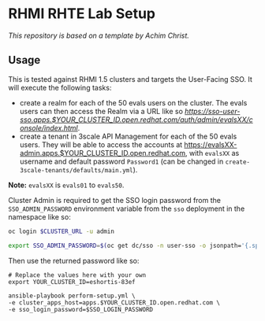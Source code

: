 # RHMI RHTE Lab Setup

_This repository is based on a template by Achim Christ._

## Usage

This is tested against RHMI 1.5 clusters and targets the User-Facing SSO. It
will execute the following tasks:
- create a realm for each of the 50 evals users on the cluster. The
evals users can then access the Realm via a URL like so _https://sso-user-sso.apps.$YOUR_CLUSTER_ID.open.redhat.com/auth/admin/evalsXX/console/index.html_.
- create a tenant in 3scale API Management for each of the 50 evals users. They will be able to access the accounts at https://evalsXX-admin.apps.$YOUR_CLUSTER_ID.open.redhat.com, with `evalsXX` as username and default password `Password1` (can be changed in `create-3scale-tenants/defaults/main.yml`).

**Note:** `evalsXX` is `evals01` to `evals50`.

Cluster Admin is required to get the SSO login password from the
`SSO_ADMIN_PASSWORD` environment variable from the `sso` deployment in the
namespace like so:

```bash
oc login $CLUSTER_URL -u admin

export SSO_ADMIN_PASSWORD=$(oc get dc/sso -n user-sso -o jsonpath='{.spec.template.spec.containers[0].env[?(@.name=="SSO_ADMIN_PASSWORD")].value}')
```

Then use the returned password like so:

```
# Replace the values here with your own
export YOUR_CLUSTER_ID=eshortis-83ef

ansible-playbook perform-setup.yml \
-e cluster_apps_host=apps.$YOUR_CLUSTER_ID.open.redhat.com \
-e sso_login_password=$SSO_LOGIN_PASSWORD
```